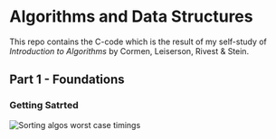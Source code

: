 # Algorithms and Data Structures

This repo contains the C-code which is the result of my self-study of _Introduction to Algorithms_ by Cormen, Leiserson, Rivest & Stein.  


## Part 1 - Foundations

### Getting Satrted

 ![Sorting algos worst case timings](https://raw.githubusercontent.com/duffau/algos_and_data_structures/Part_1_Foundations/Chap_2_Getting_Started/time_measurments.png) 